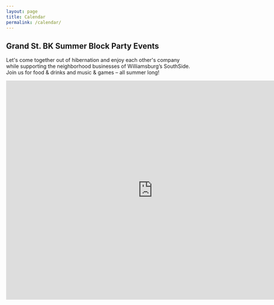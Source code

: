 ```yaml
---
layout: page
title: Calendar
permalink: /calendar/
---
```


## Grand St. BK Summer Block Party Events
Let's come together out of hibernation and enjoy each other's company while supporting the neighborhood businesses of Williamsburg’s SouthSide.
Join us for food & drinks and music & games – all summer long!

<iframe src="https://calendar.google.com/calendar/embed?height=600&amp;wkst=1&amp;bgcolor=%23ffffff&amp;ctz=America%2FNew_York&amp;src=ajcxcWhkNGUzbDU0amRidnNzaHJma3U3NnNAZ3JvdXAuY2FsZW5kYXIuZ29vZ2xlLmNvbQ&amp;color=%23009688&amp;showTabs=1&amp;showPrint=1&amp;showNav=1" style="border-width:0" width="800" height="600" frameborder="0" scrolling="no"></iframe>
